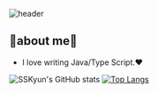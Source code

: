 ![header](https://capsule-render.vercel.app/api?type=waving&color=auto&height=300&section=header&text=Hello,I'm%20SungKyun%20Ku&fontSize=45)

## 📕about me📘
- I love writing Java/Type Script.❤

![SSKyun's GitHub stats](https://github-readme-stats.vercel.app/api?username=SSKyun&show_icons=true&theme=tokyonight)
[![Top Langs](https://github-readme-stats.vercel.app/api/top-langs/?username=SSKyun&layout=compact)](https://github.com/anuraghazra/github-readme-stats)

